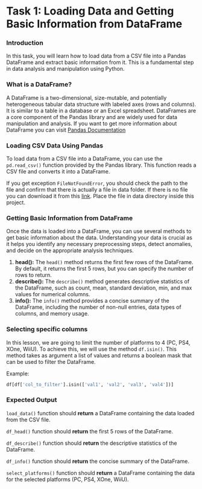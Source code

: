 # Task 1: Loading Data and Getting Basic Information from DataFrame

### Introduction

In this task, you will learn how to load data from a CSV file into a Pandas DataFrame and extract basic information from
it. This is a fundamental step in data analysis and manipulation using Python.

### What is a DataFrame?

A DataFrame is a two-dimensional, size-mutable, and potentially heterogeneous tabular data structure with labeled axes
(rows and columns). It is similar to a table in a database or an Excel spreadsheet. DataFrames are a core component of
the Pandas library and are widely used for data manipulation and analysis.
If you want to get more information about DataFrame you can
visit [Pandas Documentation](https://pandas.pydata.org/pandas-docs/stable/reference/api/pandas.DataFrame.html)

### Loading CSV Data Using Pandas

To load data from a CSV file into a DataFrame, you can use the `pd.read_csv()` function provided by the Pandas library.
This function reads a CSV file and converts it into a DataFrame.

If you get exception `FileNotFoundError`, you should check the path to the file and confirm that there is actually a
file
in data folder. If there is no file you can download it from
this [link](https://drive.google.com/drive/folders/18r0XtRXZe_ljb6NfgjUdgnuuINc42SFw). Place the file in data directory
inside this project.

### Getting Basic Information from DataFrame

Once the data is loaded into a DataFrame, you can use several methods to get basic information about the data.
Understanding your data is crucial as it helps you identify any necessary preprocessing steps, detect anomalies, and
decide on the appropriate analysis techniques.

1. **head():** The `head()` method returns the first few rows of the DataFrame. By default, it returns the first 5 rows,
   but you can specify the number of rows to return.
2. **describe():** The `describe()` method generates descriptive statistics of the DataFrame, such as count, mean,
   standard deviation, min, and max values for numerical columns.
3. **info():** The `info()` method provides a concise summary of the DataFrame, including the number of non-null
   entries, data types of columns, and memory usage.

### Selecting specific columns

In this lesson, we are going to limit the number of platforms to 4 (PC, PS4, XOne, WiiU). To achieve this, we will use
the method `df.isin()`. This method takes as argument a list of values and returns a boolean mask that can be used to
filter the DataFrame.

Example:

```python
df[df['col_to_filter'].isin(['val1', 'val2', 'val3', 'val4'])]
```

### Expected Output

`load_data()` function should **return** a DataFrame containing the data loaded from the CSV file.

`df_head()` function should **return** the first 5 rows of the DataFrame.

`df_describe()` function should **return** the descriptive statistics of the DataFrame.

`df_info()` function should **return** the concise summary of the DataFrame.

`select_platforms()` function should **return** a DataFrame containing the data for the selected platforms (PC, PS4,
XOne, WiiU).